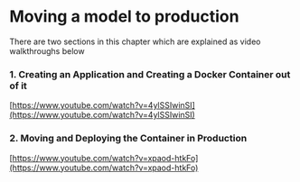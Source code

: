 # Moving a model to production

There are two sections in this chapter which are explained as video walkthroughs below

### 1. Creating an Application and Creating a Docker Container out of it
[https://www.youtube.com/watch?v=4ylSSIwinSI](https://www.youtube.com/watch?v=4ylSSIwinSI)

### 2. Moving and Deploying the Container in Production
[https://www.youtube.com/watch?v=xpaod-htkFo](https://www.youtube.com/watch?v=xpaod-htkFo)
